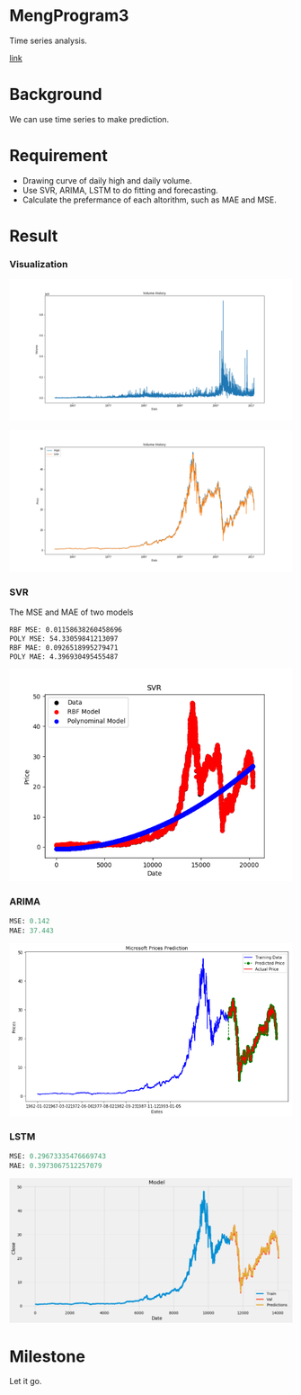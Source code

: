 # MengProgram3
Time series analysis.

[link](https://en.wikipedia.org/wiki/Time_series)

# Background

We can use time series to make prediction.

# Requirement
* Drawing curve of daily high and daily volume.
* Use SVR, ARIMA, LSTM to do fitting and forecasting. 
* Calculate the prefermance of each altorithm, such as MAE and MSE.

# Result

### Visualization

![image](https://github.com/OneCircle1/MengProgram3/blob/master/visualization/png/Volume.png)

![image](https://github.com/OneCircle1/MengProgram3/blob/master/visualization/png/HL.png)

### SVR

The MSE and MAE of two models

```
RBF MSE: 0.01158638260458696
POLY MSE: 54.33059841213097
RBF MAE: 0.0926518995279471
POLY MAE: 4.396930495455487
```

![image](https://github.com/OneCircle1/MengProgram3/blob/master/SVR/png/SVR.png)

### ARIMA

```python 
MSE: 0.142
MAE: 37.443
```

![image](https://github.com/OneCircle1/MengProgram3/blob/master/ARIMA/png/ARIMA.png)

### LSTM

```python
MSE: 0.29673335476669743
MAE: 0.3973067512257079
```

![image](https://github.com/OneCircle1/MengProgram3/blob/master/LSTM/png/LSTM.png)

# Milestone
Let it go.

